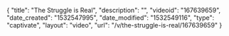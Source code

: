 {
    "title": "The Struggle is Real",
    "description": "",
    "videoid": "167639659",
    "date_created": "1532547995",
    "date_modified": "1532549116",
    "type": "captivate",
    "layout": "video",
    "url": "\/v\/the-struggle-is-real\/167639659"
}